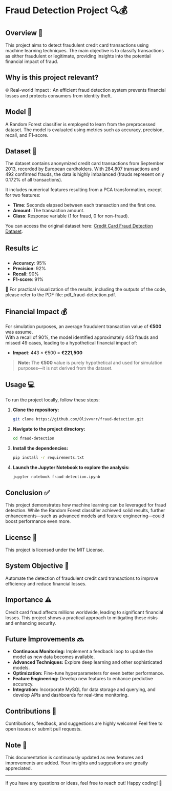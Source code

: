 # Fraud Detection Project 🔍💰

## Overview 🚀
This project aims to detect fraudulent credit card transactions using machine learning techniques. The main objective is to classify transactions as either fraudulent or legitimate, providing insights into the potential financial impact of fraud.


## Why is this project relevant?
🌐 Real-world Impact : An efficient fraud detection system prevents financial losses and protects consumers from identity theft.


## Model 🤖
A Random Forest classifier is employed to learn from the preprocessed dataset. The model is evaluated using metrics such as accuracy, precision, recall, and F1-score.
## Dataset 💾
The dataset contains anonymized credit card transactions from September 2013, recorded by European cardholders. With 284,807 transactions and 492 confirmed frauds, the data is highly imbalanced (frauds represent only 0.172% of all transactions).

It includes numerical features resulting from a PCA transformation, except for two features:
- **Time**: Seconds elapsed between each transaction and the first one.
- **Amount**: The transaction amount.
- **Class**: Response variable (1 for fraud, 0 for non-fraud).

You can access the original dataset here: [Credit Card Fraud Detection Dataset](https://www.kaggle.com/datasets/mlg-ulb/creditcardfraud).


## Results 📈
- **Accuracy**: 95%
- **Precision**: 92%
- **Recall**: 90%
- **F1-score**: 91%

📄 For practical visualization of the results, including the outputs of the code, please refer to the PDF file: pdf_fraud-detection.pdf.

## Financial Impact 💰
For simulation purposes, an average fraudulent transaction value of **€500** was assume.  
With a recall of 90%, the model identified approximately 443 frauds and missed 49 cases, leading to a hypothetical financial impact of:  
- **Impact**: 443 × €500 = **€221,500**

> **Note:** The **€500** value is purely hypothetical and used for simulation purposes—it is not derived from the dataset.

## Usage 💻
To run the project locally, follow these steps:

1. **Clone the repository:**
   ```bash
   git clone https://github.com/Olivvvrr/fraud-detection.git
   ```
2. **Navigate to the project directory:**
   ```bash
   cd fraud-detection
   ```
3. **Install the dependencies:**
   ```bash
   pip install -r requirements.txt
   ```
4. **Launch the Jupyter Notebook to explore the analysis:**
   ```bash
   jupyter notebook fraud-detection.ipynb
   ```

## Conclusion ✅
This project demonstrates how machine learning can be leveraged for fraud detection. While the Random Forest classifier achieved solid results, further enhancements—such as advanced models and feature engineering—could boost performance even more.

## License 📄
This project is licensed under the MIT License.

## System Objective 🎯
Automate the detection of fraudulent credit card transactions to improve efficiency and reduce financial losses.

## Importance ⚠️
Credit card fraud affects millions worldwide, leading to significant financial losses. This project shows a practical approach to mitigating these risks and enhancing security.

## Future Improvements 🔜
- **Continuous Monitoring:** Implement a feedback loop to update the model as new data becomes available.
- **Advanced Techniques:** Explore deep learning and other sophisticated models.
- **Optimization:** Fine-tune hyperparameters for even better performance.
- **Feature Engineering:** Develop new features to enhance predictive accuracy.
- **Integration:** Incorporate MySQL for data storage and querying, and develop APIs and dashboards for real-time monitoring.

## Contributions 🙌
Contributions, feedback, and suggestions are highly welcome! Feel free to open issues or submit pull requests.

## Note 📝
This documentation is continuously updated as new features and improvements are added. Your insights and suggestions are greatly appreciated.

---

If you have any questions or ideas, feel free to reach out! Happy coding! 🚀
